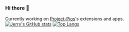 ### Hi there 👋

Currently working on [Project-Pios](https://github.com/AccessRetrieved/Project-Pios)'s extensions and apps.
<br>
[![Jerry's GitHub stats](https://github-readme-stats.vercel.app/api?username=AccessRetrieved)](https://github.com/AccessRetrieved)
[![Top Langs](https://github-readme-stats.vercel.app/api/top-langs/?username=AccessRetrieved)](https://github.com/AccessRetrieved)
